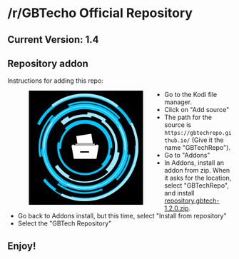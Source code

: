 # /r/GBTecho Official Repository
## Current Version: 1.4

## Repository addon

Instructions for adding this repo:

<img align="left" src="icon.png" width="256" hspace="48" title="GBTech Repository">

<p align="right">
  <ul>
    <li>Go to the Kodi file manager.</li>
    <li>Click on "Add source"</li>
    <li>The path for the source is <code>https://gbtechrepo.github.io/</code> (Give it the name "GBTechRepo").</li>
    <li>Go to "Addons"</li>
    <li>In Addons, install an addon from zip.  When it asks for the location, select "GBTechRepo", and install <a href="repository.gbtech-1.2.0.zip">repository.gbtech-1.2.0.zip</a>.</li>
    <li>Go back to Addons install, but this time, select "Install from repository"</li>
    <li>Select the "GBTech Repository"</li>
  </ul>
</p>

## Enjoy!
